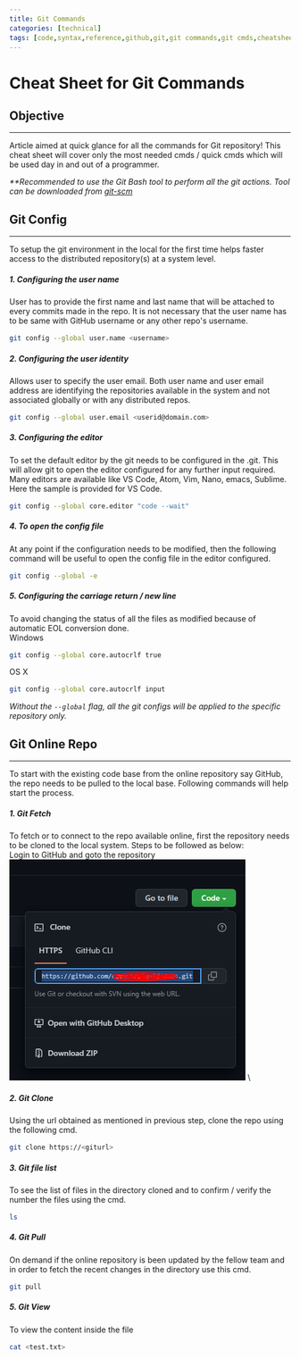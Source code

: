 ```yaml
---
title: Git Commands
categories: [technical]
tags: [code,syntax,reference,github,git,git commands,git cmds,cheatsheet]
---
```


# Cheat Sheet for Git Commands 

## Objective
___


Article aimed at quick glance for all the commands for Git repository! This cheat sheet will cover only the most needed cmds / quick cmds which will be used day in and out of a programmer.

*\*\*Recommended to use the Git Bash tool to perform all the git actions. Tool can be downloaded from [git-scm](https://git-scm.com/downloads)*

## Git Config
___


To setup the git environment in the local for the first time helps faster access to the distributed repository(s) at a system level. 

##### 1. Configuring the user name
User has to provide the first name and last name that will be attached to every commits made in the repo. It is not necessary that the user name has to be same with GitHub username or any other repo's username.
```bash
git config --global user.name <username>
```
##### 2. Configuring the user identity
Allows user to specify the user email. Both user name and user email address are identifying the repositories available in the system and not associated globally or with any distributed repos.  
```bash
git config --global user.email <userid@domain.com>
```
##### 3. Configuring the editor
To set the default editor by the git needs to be configured in the .git. This will allow git to open the editor configured for any further input required. Many editors are available like VS Code, Atom, Vim, Nano, emacs, Sublime. Here the sample is provided for VS Code.
```bash
git config --global core.editor "code --wait"
```
##### 4. To open the config file
At any point if the configuration needs to be modified, then the following command will be useful to open the config file in the editor configured.
```bash
git config --global -e
```
##### 5. Configuring the carriage return / new line
To avoid changing the status of all the files as modified because of automatic EOL conversion done.
\
Windows

```bash
git config --global core.autocrlf true
```

OS X

```bash
git config --global core.autocrlf input
```
*Without the `--global` flag, all the git configs will be applied to the specific repository only.*

## Git Online Repo
___

To start with the existing code base from the online repository say GitHub, the repo needs to be pulled to the local base. Following commands will help start the process.

##### 1. Git Fetch
To fetch or to connect to the repo available online, first the repository needs to be cloned to the local system. Steps to be followed as below: 
\
Login to GitHub and goto the repository
\
![Git-Clone](/assets/images/gitClone.PNG)
\
##### 2. Git Clone
Using the url obtained as mentioned in previous step, clone the repo using the following cmd.
```bash 
git clone https://<giturl>
```

##### 3. Git file list
To see the list of files in the directory cloned and to confirm / verify the number the files using the cmd.
```bash
ls
```

##### 4. Git Pull
On demand if the online repository is been updated by the fellow team and in order to fetch the recent changes in the directory use this cmd.
```bash
git pull
```

##### 5. Git View
To view the content inside the file 
```bash
cat <test.txt>
```  